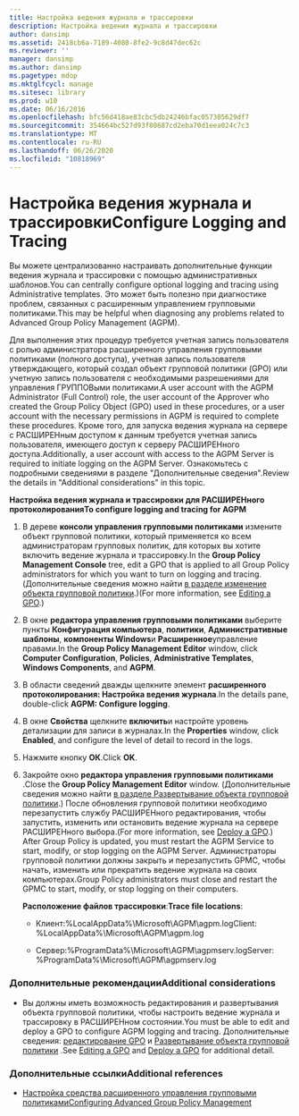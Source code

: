 ```yaml
---
title: Настройка ведения журнала и трассировки
description: Настройка ведения журнала и трассировки
author: dansimp
ms.assetid: 2418cb6a-7189-4080-8fe2-9c8d47dec62c
ms.reviewer: ''
manager: dansimp
ms.author: dansimp
ms.pagetype: mdop
ms.mktglfcycl: manage
ms.sitesec: library
ms.prod: w10
ms.date: 06/16/2016
ms.openlocfilehash: bfc56d418ae83cbc5db24246bfac057305629df7
ms.sourcegitcommit: 354664bc527d93f80687cd2eba70d1eea024c7c3
ms.translationtype: MT
ms.contentlocale: ru-RU
ms.lasthandoff: 06/26/2020
ms.locfileid: "10818969"
---
```

# <span data-ttu-id="42beb-103">Настройка ведения журнала и трассировки</span><span class="sxs-lookup"><span data-stu-id="42beb-103">Configure Logging and Tracing</span></span>


<span data-ttu-id="42beb-104">Вы можете централизованно настраивать дополнительные функции ведения журнала и трассировки с помощью административных шаблонов.</span><span class="sxs-lookup"><span data-stu-id="42beb-104">You can centrally configure optional logging and tracing using Administrative templates.</span></span> <span data-ttu-id="42beb-105">Это может быть полезно при диагностике проблем, связанных с расширенным управлением групповыми политиками.</span><span class="sxs-lookup"><span data-stu-id="42beb-105">This may be helpful when diagnosing any problems related to Advanced Group Policy Management (AGPM).</span></span>

<span data-ttu-id="42beb-106">Для выполнения этих процедур требуется учетная запись пользователя с ролью администратора расширенного управления групповыми политиками (полного доступа), учетная запись пользователя утверждающего, который создал объект групповой политики (GPO) или учетную запись пользователя с необходимыми разрешениями для управления ГРУППОВыми политиками.</span><span class="sxs-lookup"><span data-stu-id="42beb-106">A user account with the AGPM Administrator (Full Control) role, the user account of the Approver who created the Group Policy Object (GPO) used in these procedures, or a user account with the necessary permissions in AGPM is required to complete these procedures.</span></span> <span data-ttu-id="42beb-107">Кроме того, для запуска ведения журнала на сервере с РАСШИРЕНным доступом к данным требуется учетная запись пользователя, имеющего доступ к серверу РАСШИРЕНного доступа.</span><span class="sxs-lookup"><span data-stu-id="42beb-107">Additionally, a user account with access to the AGPM Server is required to initiate logging on the AGPM Server.</span></span> <span data-ttu-id="42beb-108">Ознакомьтесь с подробными сведениями в разделе "Дополнительные сведения".</span><span class="sxs-lookup"><span data-stu-id="42beb-108">Review the details in "Additional considerations" in this topic.</span></span>

**<span data-ttu-id="42beb-109">Настройка ведения журнала и трассировки для РАСШИРЕНного протоколирования</span><span class="sxs-lookup"><span data-stu-id="42beb-109">To configure logging and tracing for AGPM</span></span>**

1.  <span data-ttu-id="42beb-110">В дереве **консоли управления групповыми политиками** измените объект групповой политики, который применяется ко всем администраторам групповых политик, для которых вы хотите включить ведение журнала и трассировку.</span><span class="sxs-lookup"><span data-stu-id="42beb-110">In the **Group Policy Management Console** tree, edit a GPO that is applied to all Group Policy administrators for which you want to turn on logging and tracing.</span></span> <span data-ttu-id="42beb-111">(Дополнительные сведения можно найти [в разделе изменение объекта групповой политики](editing-a-gpo-agpm40.md).)</span><span class="sxs-lookup"><span data-stu-id="42beb-111">(For more information, see [Editing a GPO](editing-a-gpo-agpm40.md).)</span></span>

2.  <span data-ttu-id="42beb-112">В окне **редактора управления групповыми политиками** выберите пункты **Конфигурация компьютера**, **политики**, **Административные шаблоны**, **компоненты Windows**и **Расширенное**управление правами.</span><span class="sxs-lookup"><span data-stu-id="42beb-112">In the **Group Policy Management Editor** window, click **Computer Configuration**, **Policies**, **Administrative Templates**, **Windows Components**, and **AGPM**.</span></span>

3.  <span data-ttu-id="42beb-113">В области сведений дважды щелкните элемент **расширенного протоколирования: Настройка ведения журнала**.</span><span class="sxs-lookup"><span data-stu-id="42beb-113">In the details pane, double-click **AGPM: Configure logging**.</span></span>

4.  <span data-ttu-id="42beb-114">В окне **Свойства** щелкните **включить**и настройте уровень детализации для записи в журналах.</span><span class="sxs-lookup"><span data-stu-id="42beb-114">In the **Properties** window, click **Enabled**, and configure the level of detail to record in the logs.</span></span>

5.  <span data-ttu-id="42beb-115">Нажмите кнопку **ОК**.</span><span class="sxs-lookup"><span data-stu-id="42beb-115">Click **OK**.</span></span>

6.  <span data-ttu-id="42beb-116">Закройте окно **редактора управления групповыми политиками** .</span><span class="sxs-lookup"><span data-stu-id="42beb-116">Close the **Group Policy Management Editor** window.</span></span> <span data-ttu-id="42beb-117">(Дополнительные сведения можно найти [в разделе Развертывание объекта групповой политики](deploy-a-gpo-agpm40.md).) После обновления групповой политики необходимо перезапустить службу РАСШИРЕНного редактирования, чтобы запустить, изменить или остановить ведение журнала на сервере РАСШИРЕНного выбора.</span><span class="sxs-lookup"><span data-stu-id="42beb-117">(For more information, see [Deploy a GPO](deploy-a-gpo-agpm40.md).) After Group Policy is updated, you must restart the AGPM Service to start, modify, or stop logging on the AGPM Server.</span></span> <span data-ttu-id="42beb-118">Администраторы групповой политики должны закрыть и перезапустить GPMC, чтобы начать, изменить или прекратить ведение журнала на своих компьютерах.</span><span class="sxs-lookup"><span data-stu-id="42beb-118">Group Policy administrators must close and restart the GPMC to start, modify, or stop logging on their computers.</span></span>

    <span data-ttu-id="42beb-119">**Расположение файлов трассировки**:</span><span class="sxs-lookup"><span data-stu-id="42beb-119">**Trace file locations**:</span></span>

    -   <span data-ttu-id="42beb-120">Клиент:%LocalAppData%\\Microsoft\\AGPM\\agpm.log</span><span class="sxs-lookup"><span data-stu-id="42beb-120">Client: %LocalAppData%\\Microsoft\\AGPM\\agpm.log</span></span>

    -   <span data-ttu-id="42beb-121">Сервер:%ProgramData%\\Microsoft\\AGPM\\agpmserv.log</span><span class="sxs-lookup"><span data-stu-id="42beb-121">Server: %ProgramData%\\Microsoft\\AGPM\\agpmserv.log</span></span>

### <span data-ttu-id="42beb-122">Дополнительные рекомендации</span><span class="sxs-lookup"><span data-stu-id="42beb-122">Additional considerations</span></span>

-   <span data-ttu-id="42beb-123">Вы должны иметь возможность редактирования и развертывания объекта групповой политики, чтобы настроить ведение журнала и трассировку в РАСШИРЕНном состоянии.</span><span class="sxs-lookup"><span data-stu-id="42beb-123">You must be able to edit and deploy a GPO to configure AGPM logging and tracing.</span></span> <span data-ttu-id="42beb-124">Дополнительные сведения: [редактирование GPO](editing-a-gpo-agpm40.md) и [Развертывание объекта групповой политики](deploy-a-gpo-agpm40.md) .</span><span class="sxs-lookup"><span data-stu-id="42beb-124">See [Editing a GPO](editing-a-gpo-agpm40.md) and [Deploy a GPO](deploy-a-gpo-agpm40.md) for additional detail.</span></span>

### <span data-ttu-id="42beb-125">Дополнительные ссылки</span><span class="sxs-lookup"><span data-stu-id="42beb-125">Additional references</span></span>

-   [<span data-ttu-id="42beb-126">Настройка средства расширенного управления групповыми политиками</span><span class="sxs-lookup"><span data-stu-id="42beb-126">Configuring Advanced Group Policy Management</span></span>](configuring-advanced-group-policy-management-agpm40.md)

 

 





